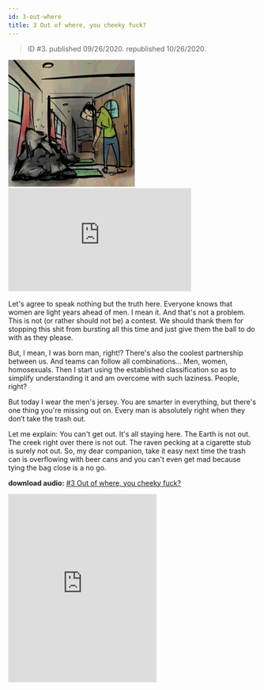 ```yaml
---
id: 3-out-where
title: 3 Out of where, you cheeky fuck?
---
```


> ID #3. published 09/26/2020. republished 10/26/2020.

![img](../../static/img/BC-03-fora-da-onde-desenho.jpg) <iframe width="370" height="208" src="https://www.youtube.com/embed/2zjeiiEhjeI" frameborder="0" allow="accelerometer; autoplay; clipboard-write; encrypted-media; gyroscope; picture-in-picture" allowfullscreen></iframe>

Let's agree to speak nothing but the truth here. Everyone knows that women are light years ahead of men. I mean it. And that's not a problem. This is not (or rather should not be) a contest. We should thank them for stopping this shit from bursting all this time and just give them the ball to do with as they please.

But, I mean, I was born man, right!? There's also the coolest partnership between us. And teams can follow all combinations... Men, women, homosexuals. Then I start using the established classification so as to simplify understanding it and am overcome with such laziness. People, right?

But today I wear the men's jersey. You are smarter in everything, but there's one thing you're missing out on. Every man is absolutely right when they don’t take the trash out.

Let me explain: You can't get out. It's all staying here. The Earth is not out. The creek right over there is not out. The raven pecking at a cigarette stub is surely not out. So, my dear companion, take it easy next time the trash can is overflowing with beer cans and you can't even get mad because tying the bag close is a no go.

**download audio:** <a href="/audio/BC-03-fora-onde-audio-remix-en.mp4" target="_blank">#3 Out of where, you cheeky fuck?</a>

<iframe src="https://open.spotify.com/embed/track/11YFZ9PQHXeHo0mFxVMLMy" width="300" height="380" frameborder="0" allowtransparency="true" allow="encrypted-media"></iframe>